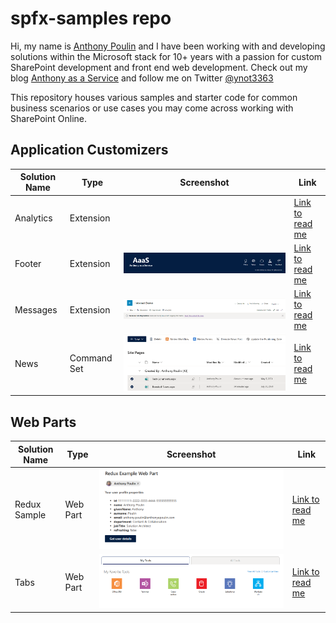 # spfx-samples repo

Hi, my name is [Anthony Poulin](https://www.linkedin.com/in/anthonyepoulin/) and I have been working with and developing solutions within the Microsoft stack for 10+ years with a passion for custom SharePoint development and front end web development. Check out my blog [Anthony as a Service](https://anthonyepoulin.com) and follow me on Twitter [@ynot3363](https://twitter.com/ynot3363)

This repository houses various samples and starter code for common business scenarios or use cases you may come across working with SharePoint Online.

## Application Customizers

| Solution Name | Type        | Screenshot                                                                   | Link                                     |
| ------------- | ----------- | ---------------------------------------------------------------------------- | ---------------------------------------- |
| Analytics     | Extension   |                                                                              | [Link to read me](./analytics/README.md) |
| Footer        | Extension   | ![screenshot of custom footer solution](./footer/footerExtensionDesktop.png) | [Link to read me](./footer/README.md)    |
| Messages      | Extension   | ![screenshot of messages solution](./messages/messages.png)                  | [Link to read me](./messages/README.md)  |
| News          | Command Set | ![screenshot of news solution](./news/demoteUpdate.png)                      | [Link to read me](./news/README.md)      |

## Web Parts

| Solution Name | Type     | Screenshot                                                                  | Link                                           |
| ------------- | -------- | --------------------------------------------------------------------------- | ---------------------------------------------- |
| Redux Sample  | Web Part | ![screenshot of redux sample solution](./redux/redux-sample-screenshot.png) | [Link to read me](./redux//README.md)          |
| Tabs          | Web Part | ![screenshot of tabs solution](./tabbed-webparts/images/TabsReadMode.png)   | [Link to read me](./tabbed-webparts/README.md) |
